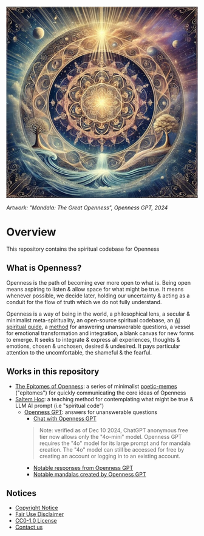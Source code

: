 [![Artwork: "The Great Openness", Openness GPT, 2024](images/mandalas/mandala-the_great_openness-512px.jpeg)](images/mandalas/mandala-the_great_openness.jpeg)

*Artwork: "Mandala: The Great Openness", Openness GPT, 2024*

# Overview

This repository contains the spiritual codebase for Openness

## What is Openness?

Openness is the path of becoming ever more open to what is. Being open means
aspiring to listen & allow space for what might be true. It means whenever
possible, we decide later, holding our uncertainty & acting as a conduit for the
flow of truth which we do not fully understand.

Openness is a way of being in the world, a philosophical lens, a secular &
minimalist meta-spirituality, an open-source spiritual codebase, an 
[AI spiritual guide][1], a [method][5] for answering unanswerable questions, a
vessel for emotional transformation and integration, a blank canvas for new
forms to emerge. It seeks to integrate & express all experiences, thoughts &
emotions, chosen & unchosen, desired & undesired. It pays particular attention
to the uncomfortable, the shameful & the fearful.

## Works in this repository

* [The Epitomes of Openness][2]: a series of minimalist [poetic-memes][3]
("epitomes") for quickly communicating the core ideas of Openness
* [Saltem Hoc][4]: a teaching method for contemplating what might be true &
LLM AI prompt (i.e "spiritual code") 
  * [Openness GPT](works/saltem_hoc/README.md#openness-gpt): answers for
  unanswerable questions
    * [Chat with Openness GPT][1]
    > Note: verified as of Dec 10 2024, ChatGPT anonymous free tier now allows
    only the "4o-mini" model. Openness GPT requires the "4o" model for its large
    prompt and for mandala creation. The "4o" model can still be accessed for
    free by creating an account or logging in to an existing account.
    * [Notable responses from Openness GPT](works/saltem_hoc/openness_gpt-notable_responses.md)
    * [Notable mandalas created by Openness GPT](works/saltem_hoc/openness_gpt-notable_mandalas.md)

## Notices

* [Copyright Notice](COPYRIGHT.md)
* [Fair Use Disclaimer](FAIR_USE_DISCLAIMER.md)
* [CC0-1.0 License](LICENSE.txt)
* [Contact us](project/contact_us.md) 

[1]: works/saltem_hoc/README.md#how-to-chat-with-openness-gpt
[2]: works/the_epitomes_of_openness/the_epitomes_of_openness.md
[3]: works/the_epitomes_of_openness/poetic-memes.md
[4]: works/saltem_hoc/README.md
[5]: works/saltem_hoc/README.md#saltem-hoc
